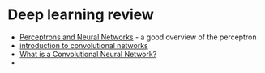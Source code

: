 # Deep learning review

- [Perceptrons and Neural Networks](https://www.cs.cmu.edu/afs/cs.cmu.edu/academic/class/15381-f01/www/handouts/110601.pdf) - a good overview of the perceptron
- [introduction to convolutional networks](http://neuralnetworksanddeeplearning.com/chap6.html)
- [What is a Convolutional Neural Network?](http://ufldl.stanford.edu/tutorial/supervised/ConvolutionalNeuralNetwork/)
-
